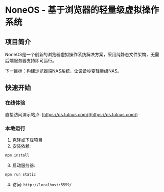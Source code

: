 # NoneOS - 基于浏览器的轻量级虚拟操作系统

## 项目简介

NoneOS是一个创新的浏览器虚拟操作系统解决方案，采用纯静态文件架构，无需后端服务器支持即可运行。

下一目标：构建浏览器端NAS系统，让设备秒变轻量级NAS。

## 快速开始

### 在线体验

直接访问演示站点: [https://os.tutous.com/](https://os.tutous.com/)

### 本地运行
1. 克隆或下载项目
2. 安装依赖:
```bash
npm install
```
3. 启动服务器:
```bash
npm run static
```
4. 访问: `http://localhost:5559/`
